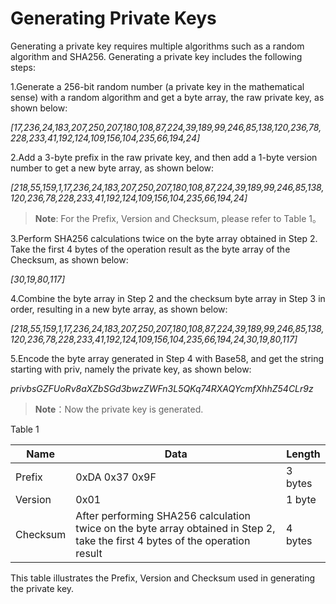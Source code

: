 # Generating Private Keys
Generating a private key requires multiple algorithms such as a random algorithm and SHA256. Generating a private key includes the following steps:

1.Generate a 256-bit random number (a private key in the mathematical sense) with a random algorithm and get a byte array, the raw private key, as shown below:

_[17,236,24,183,207,250,207,180,108,87,224,39,189,99,246,85,138,120,236,78,228,233,41,192,124,109,156,104,235,66,194,24]_

2.Add a 3-byte prefix in the raw private key, and then add a 1-byte version number to get a new byte array, as shown below:

_[218,55,159,1,17,236,24,183,207,250,207,180,108,87,224,39,189,99,246,85,138,120,236,78,228,233,41,192,124,109,156,104,235,66,194,24]_

>**Note**: For the Prefix, Version and Checksum, please refer to Table 1。

3.Perform SHA256 calculations twice on the byte array obtained in Step 2. Take the first 4 bytes of the operation result as the byte array of the Checksum, as shown below:

_[30,19,80,117]_

4.Combine the byte array in Step 2 and the checksum byte array in Step 3 in order, resulting in a new byte array, as shown below:

_[218,55,159,1,17,236,24,183,207,250,207,180,108,87,224,39,189,99,246,85,138,120,236,78,228,233,41,192,124,109,156,104,235,66,194,24,30,19,80,117]_

5.Encode the byte array generated in Step 4 with Base58, and get the string starting with priv, namely the private key, as shown below:

_privbsGZFUoRv8aXZbSGd3bwzZWFn3L5QKq74RXAQYcmfXhhZ54CLr9z_

>**Note**：Now the private key is generated.

Table 1

|   Name     |                Data                   | Length  |
|----------- | ----------------------------------------- | ----- |
|   Prefix   | 0xDA 0x37 0x9F                            | 3 bytes |
|   Version      | 0x01                                      | 1 byte |
|   Checksum | After performing SHA256 calculation twice on the byte array obtained in Step 2, take the first 4 bytes of the operation result | 4 bytes |
This table illustrates the Prefix, Version and Checksum used in generating the private key.